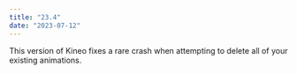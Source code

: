```yaml
---
title: "23.4"
date: "2023-07-12"
---
```


This version of Kineo fixes a rare crash when attempting to delete all of your existing animations.
